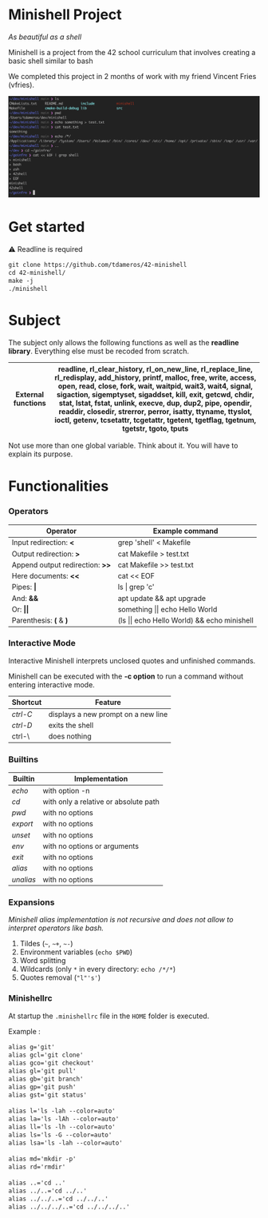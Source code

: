 # Minishell Project

*As beautiful as a shell*

Minishell is a project from the 42 school curriculum that involves creating a basic shell similar to bash

We completed this project in 2 months of work with my friend Vincent Fries (vfries).


![Minishell example](example.png)

# Get started

 ⚠️ Readline is required
```
git clone https://github.com/tdameros/42-minishell
cd 42-minishell/
make -j
./minishell
```

# Subject

The subject only allows the following functions as well as the **readline library**. Everything else must be recoded from scratch.


| External functions | readline, rl_clear_history, rl_on_new_line, rl_replace_line, rl_redisplay, add_history, printf, malloc, free, write, access, open, read, close, fork, wait, waitpid, wait3, wait4, signal, sigaction, sigemptyset, sigaddset, kill, exit, getcwd, chdir, stat, lstat, fstat, unlink, execve, dup, dup2, pipe, opendir, readdir, closedir, strerror, perror, isatty, ttyname, ttyslot, ioctl, getenv, tcsetattr, tcgetattr, tgetent, tgetflag, tgetnum, tgetstr, tgoto, tputs|
|--------------------| ------- |

Not use more than one global variable. Think about it. You will have to explain
its purpose.


# Functionalities

### Operators

| Operator                          | Example command                                       |
|-----------------------------------|-------------------------------------------------------|
| Input redirection: **<**          | grep 'shell' < Makefile                               |
| Output redirection: **>**         | cat Makefile > test.txt                               |
| Append output redirection: **>>** | cat Makefile >> test.txt                              |
| Here documents: **<<**            | cat << EOF                                            |
| Pipes: **&#124;**                 | ls &#124; grep 'c'                                    |
| And: **&&**                       | apt update && apt upgrade                             |
| Or: **&#124;&#124;**              | something &#124;&#124; echo Hello World               |
| Parenthesis: **(** & **)**        | (ls &#124;&#124; echo Hello World) && echo minishell  |
 
### Interactive Mode

Interactive Minishell interprets unclosed quotes and unfinished commands.

Minishell can be executed with the **-c option** to run a command without entering interactive mode.

| Shortcut | Feature                             |
|----------|-------------------------------------|
| *ctrl-C* | displays a new prompt on a new line |
| *ctrl-D* | exits the shell                     |
| ctrl-\   | does nothing                        |

### Builtins

| Builtin   | Implementation                        |
|-----------|---------------------------------------|
| *echo*    | with option -n                        |
| *cd*      | with only a relative or absolute path |
| *pwd*     | with no options                       |
| *export*  | with no options                       |
| *unset*   | with no options                       |
| *env*     | with no options or arguments          |
| *exit*    | with no options                       |
| *alias*   | with no options                       |
| *unalias* | with no options                       |

### Expansions

_Minishell alias implementation is not recursive and does not allow to interpret operators like bash._

1. Tildes (`~`, `~+`, `~-`)
2. Environment variables (`echo $PWD`)
3. Word splitting
4. Wildcards (only `*` in every directory: `echo /*/*`)
5. Quotes removal (`"l"'s'`)

### Minishellrc

At startup the `.minishellrc` file in the `HOME` folder is executed.

Example :

```
alias g='git'
alias gcl='git clone'
alias gco='git checkout'
alias gl='git pull'
alias gb='git branch'
alias gp='git push'
alias gst='git status'

alias l='ls -lah --color=auto'
alias la='ls -lAh --color=auto'
alias ll='ls -lh --color=auto'
alias ls='ls -G --color=auto'
alias lsa='ls -lah --color=auto'

alias md='mkdir -p'
alias rd='rmdir'

alias ..='cd ..'
alias ../..='cd ../..'
alias ../../..='cd ../../..'
alias ../../../..='cd ../../../..'
```